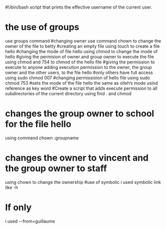 #!/bin/bash
 script that prints the effective username of the current user.
# the use of  groups 
use groups command
#changing owner 
use command chown to change the owner of the file to betty
#creating an empty file 
using touch to create a file hello
#changing the mode of file hello
using chmod to change the mode of hello 
#giving the permision of owner and group owner to execute the file 
using chmod and 754 to chmod of the hello file
#giving the permission to execute to anyone
adding execution permission to the owner, the group owner and the other users, to the file hello
#only others have full access
using sudo chmod  007
#changing  permissioion of hello file
using sudo chmod 753
#sets the mode of the file hello the same as olleh’s mode
usind reference as key word
#Create a script that adds execute permission to all subdirectories of the current directory
using find . and chmod
# changes the group owner to school for the file hello
using command chown :groupname
# changes the owner to vincent and the group owner to staff
using chown to change the ownership
#use of symbolic
i used symbolic link like -h
# If only
i used --from=guillaume
